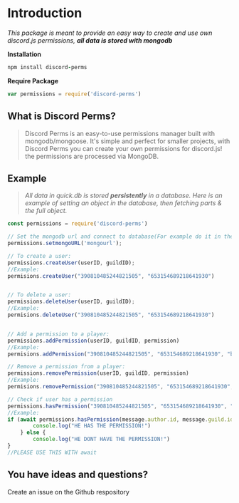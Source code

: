 # Introduction

_This package is meant to provide an easy way to create and use own discord.js permissions, **all data is stored with mongodb**_

**Installation**

```ruby
npm install discord-perms
```

**Require Package**

```javascript
var permissions = require('discord-perms')
```

## What is Discord Perms?

> Discord Perms is an easy-to-use permissions manager built with mongodb/mongoose. It's simple and perfect for smaller projects, with Discord Perms you can create your own permissions for discord.js! the permissions are processed via MongoDB.

## Example

> _All data in quick.db is stored **persistently** in a database. Here is an example of setting an object in the database, then fetching parts & the full object._

```javascript
const permissions = require('discord-perms')

// Set the mongodb url and connect to database(For example do it in the ready event of discord.js):
permissions.setmongoURL('mongourl');

// To create a user:
permissions.createUser(userID, guildID);
//Example:
permisions.createUser("390810485244821505", "653154689218641930")


// To delete a user:
permissions.deleteUser(userID, guildID);
//Example: 
permisions.deleteUser("390810485244821505", "653154689218641930")


// Add a permission to a player:
permissions.addPermission(userID, guildID, permission)
//Example: 
permisions.addPermission("390810485244821505", "653154689218641930", "bot.moderator")

// Remove a permission from a player:
permissions.removePermission(userID, guildID, permission)
//Example: 
permisions.removePermission("390810485244821505", "653154689218641930", "bot.moderator")

// Check if user has a permission
permissions.hasPermission("390810485244821505", "653154689218641930", "bot.moderator")
//Example: 
if (await permissions.hasPermission(message.author.id, message.guild.id, "bot.admin")) {
		console.log("HE HAS THE PERMISSION!")
	} else {
		console.log("HE DONT HAVE THE PERMISSION!")
}
//PLEASE USE THIS WITH await

```

## You have ideas and questions?
Create an issue on the Github respository
